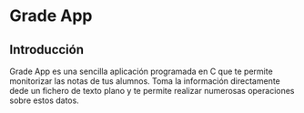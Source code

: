 # Grade App

## Introducción

Grade App es una sencilla aplicación programada en C que te permite monitorizar las notas de tus alumnos. Toma la información directamente dede un fichero de texto plano  y te permite realizar numerosas operaciones sobre estos datos.